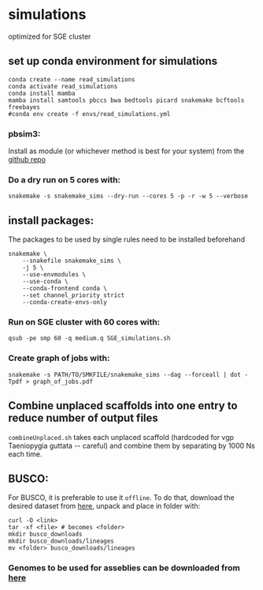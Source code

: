 # simulations
optimized for SGE cluster

## set up conda environment for simulations
```
conda create --name read_simulations
conda activate read_simulations
conda install mamba
mamba install samtools pbccs bwa bedtools picard snakemake bcftools freebayes
#conda env create -f envs/read_simulations.yml
```

### pbsim3:

Install as module (or whichever method is best for your system) from the [github repo](https://github.com/yukiteruono/pbsim3/releases/tag/v3.0.0)

### Do a dry run on 5 cores with:
```
snakemake -s snakemake_sims --dry-run --cores 5 -p -r -w 5 --verbose
```

## install packages:
The packages to be used by single rules need to be installed beforehand
```
snakemake \
    --snakefile snakemake_sims \
    -j 5 \
    --use-envmodules \
    --use-conda \
    --conda-frontend conda \
    --set channel_priority strict
    --conda-create-envs-only 
```

### Run on SGE cluster with 60 cores with:
```
qsub -pe smp 60 -q medium.q SGE_simulations.sh
```

### Create graph of jobs with:
```
snakemake -s PATH/TO/SMKFILE/snakemake_sims --dag --forceall | dot -Tpdf > graph_of_jobs.pdf
```
## Combine unplaced scaffolds into one entry to reduce number of output files
`combineUnplaced.sh`
takes each unplaced scaffold (hardcoded for vgp Taeniopygia guttata -- careful) and combine them by separating by 1000 Ns each time.

## BUSCO:

For BUSCO, it is preferable to use it `offline`. To do that, download the desired dataset from [here](https://busco-data.ezlab.org/v5/data/lineages/), unpack and place in folder with:
```
curl -O <link>
tar -xf <file> # becomes <folder>
mkdir busco_downloads
mkdir busco_downloads/lineages
mv <folder> busco_downloads/lineages
```


### Genomes to be used for asseblies can be downloaded from [here](https://genomeark.github.io/vgp-curated-assembly/)
